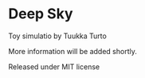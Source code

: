 Deep Sky
========

Toy simulatio by Tuukka Turto

More information will be added shortly.

Released under MIT license
